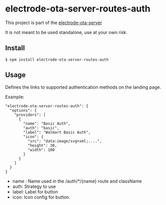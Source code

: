 
electrode-ota-server-routes-auth
===
This project is part of the [electrode-ota-server](https://github.com/electrode-io/electrode-ota-server)

It is not meant to be used standalone, use at your own risk.

## Install
```
$ npm install electrode-ota-server-routes-auth
```

## Usage

Defines the links to supported authentication methods on the landing page.

Example:
```
"electrode-ota-server-routes-auth": {
  "options": {
    "providers": [
      {
        "name": "Basic Auth",
        "auth": "basic",
        "label": "Walmart Basic Auth",
        "icon": {
          "src": "data:image/svg+xml;....",
          "height": 30,
          "width": 100
        }
      }
    ]
  }
}
```
- name : Name used in the /auth/*/{name} route and className
- auth: Strategy to use
- label: Label for button
- icon: Icon config for button.
